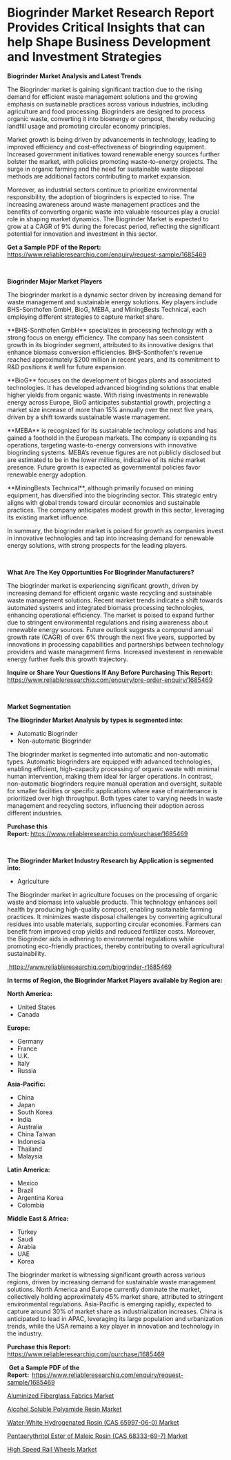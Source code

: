 <p><h1>Biogrinder Market Research Report Provides Critical Insights that can help Shape Business Development and Investment Strategies</h1></p><p><strong>Biogrinder Market Analysis and Latest Trends</strong></p>
<p><p>The Biogrinder market is gaining significant traction due to the rising demand for efficient waste management solutions and the growing emphasis on sustainable practices across various industries, including agriculture and food processing. Biogrinders are designed to process organic waste, converting it into bioenergy or compost, thereby reducing landfill usage and promoting circular economy principles.</p><p>Market growth is being driven by advancements in technology, leading to improved efficiency and cost-effectiveness of biogrinding equipment. Increased government initiatives toward renewable energy sources further bolster the market, with policies promoting waste-to-energy projects. The surge in organic farming and the need for sustainable waste disposal methods are additional factors contributing to market expansion.</p><p>Moreover, as industrial sectors continue to prioritize environmental responsibility, the adoption of biogrinders is expected to rise. The increasing awareness around waste management practices and the benefits of converting organic waste into valuable resources play a crucial role in shaping market dynamics. The Biogrinder Market is expected to grow at a CAGR of 9% during the forecast period, reflecting the significant potential for innovation and investment in this sector.</p></p>
<p><strong>Get a Sample PDF of the Report:&nbsp;</strong> <a href="https://www.reliableresearchiq.com/enquiry/request-sample/1685469?utm_campaign=1124&utm_medium=2&utm_source=Github&utm_content=ia&utm_term=12102024&utm_id=biogrinder">https://www.reliableresearchiq.com/enquiry/request-sample/1685469</a></p>
<p>&nbsp;</p>
<p><strong>Biogrinder Major Market Players</strong></p>
<p><p>The biogrinder market is a dynamic sector driven by increasing demand for waste management and sustainable energy solutions. Key players include BHS-Sonthofen GmbH, BioG, MEBA, and MiningBests Technical, each employing different strategies to capture market share.</p><p>**BHS-Sonthofen GmbH** specializes in processing technology with a strong focus on energy efficiency. The company has seen consistent growth in its biogrinder segment, attributed to its innovative designs that enhance biomass conversion efficiencies. BHS-Sonthofen's revenue reached approximately $200 million in recent years, and its commitment to R&D positions it well for future expansion.</p><p>**BioG** focuses on the development of biogas plants and associated technologies. It has developed advanced biogrinding solutions that enable higher yields from organic waste. With rising investments in renewable energy across Europe, BioG anticipates substantial growth, projecting a market size increase of more than 15% annually over the next five years, driven by a shift towards sustainable waste management.</p><p>**MEBA** is recognized for its sustainable technology solutions and has gained a foothold in the European markets. The company is expanding its operations, targeting waste-to-energy conversions with innovative biogrinding systems. MEBA’s revenue figures are not publicly disclosed but are estimated to be in the lower millions, indicative of its niche market presence. Future growth is expected as governmental policies favor renewable energy adoption.</p><p>**MiningBests Technical**, although primarily focused on mining equipment, has diversified into the biogrinding sector. This strategic entry aligns with global trends toward circular economies and sustainable practices. The company anticipates modest growth in this sector, leveraging its existing market influence.</p><p>In summary, the biogrinder market is poised for growth as companies invest in innovative technologies and tap into increasing demand for renewable energy solutions, with strong prospects for the leading players.</p></p>
<p>&nbsp;</p>
<p><strong>What Are The Key Opportunities For Biogrinder Manufacturers?</strong></p>
<p><p>The biogrinder market is experiencing significant growth, driven by increasing demand for efficient organic waste recycling and sustainable waste management solutions. Recent market trends indicate a shift towards automated systems and integrated biomass processing technologies, enhancing operational efficiency. The market is poised to expand further due to stringent environmental regulations and rising awareness about renewable energy sources. Future outlook suggests a compound annual growth rate (CAGR) of over 6% through the next five years, supported by innovations in processing capabilities and partnerships between technology providers and waste management firms. Increased investment in renewable energy further fuels this growth trajectory.</p></p>
<p><strong>Inquire or Share Your Questions If Any Before Purchasing This Report:</strong> <a href="https://www.reliableresearchiq.com/enquiry/pre-order-enquiry/1685469?utm_campaign=1124&utm_medium=2&utm_source=Github&utm_content=ia&utm_term=12102024&utm_id=biogrinder">https://www.reliableresearchiq.com/enquiry/pre-order-enquiry/1685469</a></p>
<p>&nbsp;</p>
<p><strong>Market Segmentation</strong></p>
<p><strong>The Biogrinder Market Analysis by types is segmented into:</strong></p>
<p><ul><li>Automatic Biogrinder</li><li>Non-automatic Biogrinder</li></ul></p>
<p><p>The biogrinder market is segmented into automatic and non-automatic types. Automatic biogrinders are equipped with advanced technologies, enabling efficient, high-capacity processing of organic waste with minimal human intervention, making them ideal for larger operations. In contrast, non-automatic biogrinders require manual operation and oversight, suitable for smaller facilities or specific applications where ease of maintenance is prioritized over high throughput. Both types cater to varying needs in waste management and recycling sectors, influencing their adoption across different industries.</p></p>
<p><strong>Purchase this Report:&nbsp;</strong><a href="https://www.reliableresearchiq.com/purchase/1685469?utm_campaign=1124&utm_medium=2&utm_source=Github&utm_content=ia&utm_term=12102024&utm_id=biogrinder">https://www.reliableresearchiq.com/purchase/1685469</a></p>
<p>&nbsp;</p>
<p><strong>The Biogrinder Market Industry Research by Application is segmented into:</strong></p>
<p><ul><li>Agriculture</li></ul></p>
<p><p>The Biogrinder market in agriculture focuses on the processing of organic waste and biomass into valuable products. This technology enhances soil health by producing high-quality compost, enabling sustainable farming practices. It minimizes waste disposal challenges by converting agricultural residues into usable materials, supporting circular economies. Farmers can benefit from improved crop yields and reduced fertilizer costs. Moreover, the Biogrinder aids in adhering to environmental regulations while promoting eco-friendly practices, thereby contributing to overall agricultural sustainability.</p></p>
<p><a href="https://www.reliableresearchiq.com/biogrinder-r1685469?utm_campaign=1124&utm_medium=2&utm_source=Github&utm_content=ia&utm_term=12102024&utm_id=biogrinder">&nbsp;https://www.reliableresearchiq.com/biogrinder-r1685469</a></p>
<p><strong>In terms of Region, the Biogrinder Market Players available by Region are:</strong></p>
<p>
    <p> <strong> North America: </strong>
        <ul>
            <li>United States</li>
            <li>Canada</li>
        </ul>
        </p> 
    <p> <strong> Europe: </strong>
        <ul>
            <li>Germany</li>
            <li>France</li>
            <li>U.K.</li>
            <li>Italy</li>
            <li>Russia</li>
        </ul>
        </p> 
    <p> <strong> Asia-Pacific: </strong>
        <ul>
            <li>China</li>
            <li>Japan</li>
            <li>South Korea</li>
            <li>India</li>
            <li>Australia</li>
            <li>China Taiwan</li>
            <li>Indonesia</li>
            <li>Thailand</li>
            <li>Malaysia</li>
        </ul>
        </p> 
    <p> <strong> Latin America: </strong>
        <ul>
            <li>Mexico</li>
            <li>Brazil</li>
            <li>Argentina Korea</li>
            <li>Colombia</li>
        </ul>
        </p> 
    <p> <strong> Middle East & Africa: </strong>
        <ul>
            <li>Turkey</li>
            <li>Saudi</li>
            <li>Arabia</li>
            <li>UAE</li>
            <li>Korea</li>
        </ul>
    </p>
    </p>
<p><p>The biogrinder market is witnessing significant growth across various regions, driven by increasing demand for sustainable waste management solutions. North America and Europe currently dominate the market, collectively holding approximately 45% market share, attributed to stringent environmental regulations. Asia-Pacific is emerging rapidly, expected to capture around 30% of market share as industrialization increases. China is anticipated to lead in APAC, leveraging its large population and urbanization trends, while the USA remains a key player in innovation and technology in the industry.</p></p>
<p><strong>Purchase this Report: </strong><a href="https://www.reliableresearchiq.com/purchase/1685469?utm_campaign=1124&utm_medium=2&utm_source=Github&utm_content=ia&utm_term=12102024&utm_id=biogrinder">https://www.reliableresearchiq.com/purchase/1685469</a></p>
<p>&nbsp;<strong>Get a Sample PDF of the Report:&nbsp;&nbsp;</strong><a href="https://www.reliableresearchiq.com/enquiry/request-sample/1685469?utm_campaign=1124&utm_medium=2&utm_source=Github&utm_content=ia&utm_term=12102024&utm_id=biogrinder">https://www.reliableresearchiq.com/enquiry/request-sample/1685469</a></p>
<p><strong></strong></p>
<p><p><a href="https://github.com/acappassw0t/Market-Research-Report-List-1/blob/main/aluminized-fiberglass-fabrics-market.md?utm_campaign=1124&utm_medium=2&utm_source=Github&utm_content=ia&utm_term=12102024&utm_id=biogrinder">Aluminized Fiberglass Fabrics Market</a></p><p><a href="https://github.com/farmarboklitzv/Market-Research-Report-List-1/blob/main/alcohol-soluble-polyamide-resin-market.md?utm_campaign=1124&utm_medium=2&utm_source=Github&utm_content=ia&utm_term=12102024&utm_id=biogrinder">Alcohol Soluble Polyamide Resin Market</a></p><p><a href="https://www.linkedin.com/pulse/water-white-hydrogenated-rosin-cas-65997-06-0-market-rhp7c?utm_campaign=1124&utm_medium=2&utm_source=Github&utm_content=ia&utm_term=12102024&utm_id=biogrinder">Water-White Hydrogenated Rosin (CAS 65997-06-0) Market</a></p><p><a href="https://www.linkedin.com/pulse/pentaerythritol-ester-maleic-rosin-cas-68333-69-7-market-6fnjc?utm_campaign=1124&utm_medium=2&utm_source=Github&utm_content=ia&utm_term=12102024&utm_id=biogrinder">Pentaerythritol Ester of Maleic Rosin (CAS 68333-69-7) Market</a></p><p><a href="https://www.linkedin.com/pulse/market-leaders-laggards-global-high-speed-rail-wheels-brbde?utm_campaign=1124&utm_medium=2&utm_source=Github&utm_content=ia&utm_term=12102024&utm_id=biogrinder">High Speed Rail Wheels Market</a></p></p>